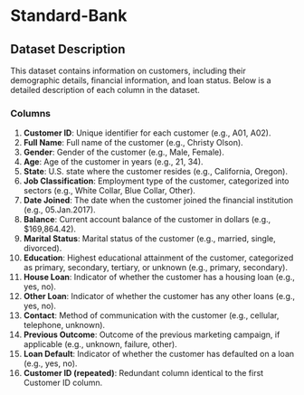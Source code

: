 # Standard-Bank

## Dataset Description

This dataset contains information on customers, including their demographic details, financial information, and loan status. Below is a detailed description of each column in the dataset.

### Columns

1. **Customer ID**: Unique identifier for each customer (e.g., A01, A02).
2. **Full Name**: Full name of the customer (e.g., Christy Olson).
3. **Gender**: Gender of the customer (e.g., Male, Female).
4. **Age**: Age of the customer in years (e.g., 21, 34).
5. **State**: U.S. state where the customer resides (e.g., California, Oregon).
6. **Job Classification**: Employment type of the customer, categorized into sectors (e.g., White Collar, Blue Collar, Other).
7. **Date Joined**: The date when the customer joined the financial institution (e.g., 05.Jan.2017).
8. **Balance**: Current account balance of the customer in dollars (e.g., $169,864.42).
9. **Marital Status**: Marital status of the customer (e.g., married, single, divorced).
10. **Education**: Highest educational attainment of the customer, categorized as primary, secondary, tertiary, or unknown (e.g., primary, secondary).
11. **House Loan**: Indicator of whether the customer has a housing loan (e.g., yes, no).
12. **Other Loan**: Indicator of whether the customer has any other loans (e.g., yes, no).
13. **Contact**: Method of communication with the customer (e.g., cellular, telephone, unknown).
14. **Previous Outcome**: Outcome of the previous marketing campaign, if applicable (e.g., unknown, failure, other).
15. **Loan Default**: Indicator of whether the customer has defaulted on a loan (e.g., yes, no).
16. **Customer ID (repeated)**: Redundant column identical to the first Customer ID column.
